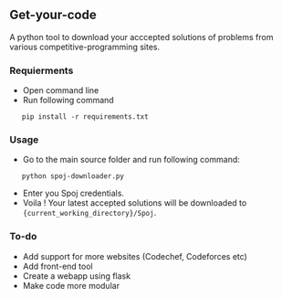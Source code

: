 


## Get-your-code
A python tool to download your acccepted solutions of problems from various competitive-programming sites.


###   Requierments
- Open command line
- Run following command
 ```
 	pip install -r requirements.txt
 ```
### Usage

- Go to the main source folder and run following command:
 ```
 	python spoj-downloader.py
 ```
- Enter you Spoj credentials.
- Voila ! Your latest accepted solutions will be downloaded to ```{current_working_directory}/Spoj```.

### To-do
- Add support for more websites (Codechef, Codeforces etc)
- Add front-end tool
- Create a webapp using flask
- Make code more modular
